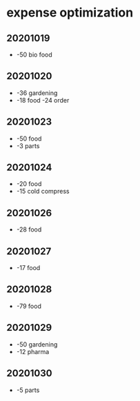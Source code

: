# expense optimization

## 20201019

- -50 bio food


## 20201020

- -36 gardening
- -18 food -24 order


## 20201023

- -50 food
- -3 parts


## 20201024

- -20 food
- -15 cold compress


## 20201026

- -28 food


## 20201027

- -17 food


## 20201028

- -79 food


## 20201029

- -50 gardening
- -12 pharma


## 20201030

- -5 parts
